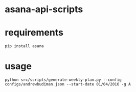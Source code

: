 # asana-api-scripts

# requirements
`pip install asana`

# usage
`python src/scripts/generate-weekly-plan.py --config configs/andrewbudiman.json --start-date 01/04/2016 -g A`
